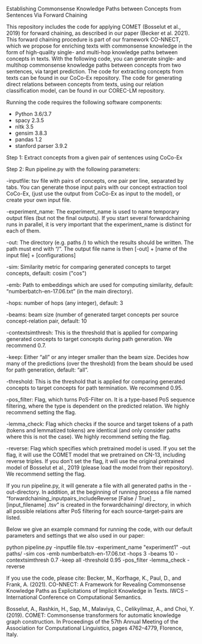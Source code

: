 Establishing Commonsense Knowledge Paths between Concepts from Sentences Via Forward Chaining

This repository includes the code for applying COMET (Bosselut et al., 2019) for forward chaining, as described in our paper (Becker et al. 2021). This forward chaining procedure is part of our framework CO-NNECT, which we propose for enriching texts with commonsense knowledge in the form of high-quality single- and multi-hop knowledge paths between concepts in texts. With the following code, you can generate single- and multihop commonsense knowledge paths between concepts from two sentences, via target prediction. The code for extracting concepts from texts can be found in our CoCo-Ex repository. The code for generating direct relations between concepts from texts, using our relation classification model, can be found in our COREC-LM repository.

Running the code requires the following software components:

- Python 3.6/3.7
- spacy 2.3.5
- nltk 3.5
- gensim 3.8.3
- pandas 1.2
- stanford parser 3.9.2

Step 1: Extract concepts from a given pair of sentences using CoCo-Ex

Step 2: Run pipeline.py with the following parameters:

-inputfile: tsv file with pairs of concepts, one pair per line, separated by tabs. You can generate those input pairs with our concept extraction tool CoCo-Ex,  (just use the output from CoCo-Ex as input to the model), or create your own input file.

-experiment_name: The experiment_name is used to name temporary output files (but not the final outputs). If you start several forwardchaining runs in parallel, it is very important that the experiment_name is distinct for each of them.

-out: The directory (e.g. paths /) to which the results should be written. The path must end with “/”. The output file name is then [-out] + [name of the input file] + [configurations]

-sim: Similarity metric for comparing generated concepts to target concepts, default: cosim ("cos")

-emb: Path to embeddings which are used for computing similarity, default: “numberbatch-en-17.06.txt” (in the main directory). 

-hops: number of hops (any integer), default: 3 

-beams: beam size (number of generated target concepts per source concept-relation pair, default: 10 

-contextsimthresh: This is the threshold that is applied for comparing generated concepts to target concepts during path generation. We recommend 0.7.

-keep: Either “all” or any integer smaller than the beam size. Decides how many of the predictions (over the threshold) from the beam should be used for path generation, default: “all”.

-threshold: This is the threshold that is applied for comparing generated concepts to target concepts for path termination. We recommend 0.95.

-pos_filter: Flag, which turns PoS-Filter on. It is a type-based PoS sequence filtering, where the type
is dependent on the predicted relation. We highly recommend setting the flag.

-lemma_check: Flag which checks if the source and target tokens of a path (tokens and lemmatized tokens) are identical (and only consider paths where this is not the case). We highly recommend setting the flag.

-reverse: Flag which specifies which pretrained model is used. If you set the flag, it will use the COMET model that we pretrained on CN-13, including reverse triples. If you don’t set the flag, it will use the original pretrained model of Bosselut et al., 2019 (please load the model from their repository). We recommend setting the flag.

If you run pipeline.py, it will generate a file with all generated paths in the -out-directory. 
In addition, at the beginning of running process a file named “forwardchaining_inputpairs_includeReverse [False / True] _ [input_filename] .tsv” is created in the forwardchaining/ directory, in which all possible relations after PoS filtering for each source-target-pairs are listed. 

Below we give an example command for running the code, with our default parameters and settings that we also used in our paper:

python pipeline.py -inputfile file.tsv -experiment_name "experiment1" -out paths/ -sim cos -emb numberbatch-en-17.06.txt -hops 3 -beams 10 -contextsimthresh 0.7 -keep all -threshold 0.95 -pos_filter -lemma_check -reverse

If you use the code, please cite: Becker, M., Korfhage, K., Paul, D., and Frank, A. (2021). CO-NNECT: A Framework for Revealing Commonsense Knowledge Paths as Explicitations of Implicit Knowledge in Texts. IWCS – International Conference on Computational Semantics.

Bosselut, A., Rashkin, H., Sap, M., Malaviya, C., Celikyilmaz, A., and Choi, Y. (2019). COMET: Commonsense transformers for automatic knowledge graph construction. In Proceedings of the 57th Annual Meeting of the Association for Computational Linguistics, pages 4762–4779, Florence, Italy.




